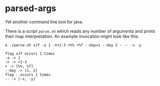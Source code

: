 # parsed-args

Yet another command line tool for java.

There is a script `parse.sh` which reads any number of arguments and prints their map interpretation. An example invocation might look like this:

    $ ./parse.sh xJf -a 1 -n+2-3 +%% +%f --day=1 --day 2 - -- -x -y

    flag xJf occurs 1 times
    -a -> 1
    -n -> +2-3
    + -> [%%, %f]
    --day -> [1, 2]
    flag - occurs 1 times
    -- -> [-x, -y]
